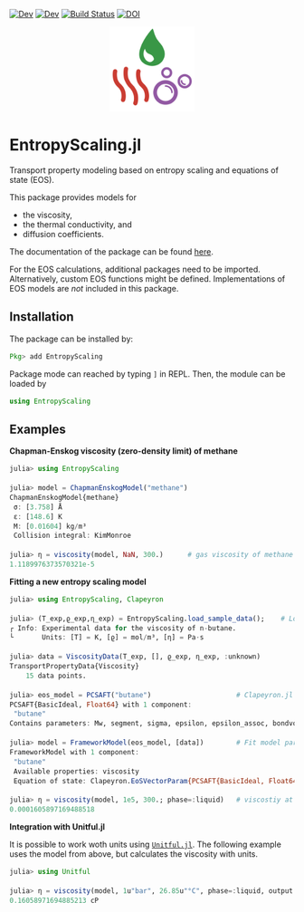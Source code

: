 [![Dev][docs-stable-img]][docs-stable-url] [![Dev][docs-dev-img]][docs-dev-url] [![Build Status][build-img]][build-url] [![DOI][zenodo-img]][zenodo-url]

<p align="center">
  <img width="150px" src="docs/src/assets/logo.svg">
</p>

# EntropyScaling.jl

Transport property modeling based on entropy scaling and equations of state (EOS).

This package provides models for 
- the viscosity,
- the thermal conductivity, and
- diffusion coefficients.

The documentation of the package can be found [here][docs-dev-url].

For the EOS calculations, additional packages need to be imported. Alternatively, custom EOS
functions might be defined. Implementations of EOS models are *not* included in this package.

## Installation

The package can be installed by:
```julia
Pkg> add EntropyScaling
```
Package mode can reached by typing `]` in REPL.
Then, the module can be loaded by
```julia
using EntropyScaling
```

## Examples

**Chapman-Enskog viscosity (zero-density limit) of methane**

```julia
julia> using EntropyScaling

julia> model = ChapmanEnskogModel("methane")
ChapmanEnskogModel{methane}
 σ: [3.758] Å
 ε: [148.6] K
 M: [0.01604] kg/m³
 Collision integral: KimMonroe

julia> η = viscosity(model, NaN, 300.)      # gas viscosity of methane at 300 K in Pa s
1.1189976373570321e-5
```

**Fitting a new entropy scaling model**

```julia
julia> using EntropyScaling, Clapeyron

julia> (T_exp,ϱ_exp,η_exp) = EntropyScaling.load_sample_data();    # Load sample data
┌ Info: Experimental data for the viscosity of n-butane.
└       Units: [T] = K, [ϱ] = mol/m³, [η] = Pa·s

julia> data = ViscosityData(T_exp, [], ϱ_exp, η_exp, :unknown)
TransportPropertyData{Viscosity}
    15 data points.

julia> eos_model = PCSAFT("butane")                     # Clapeyron.jl EOS model
PCSAFT{BasicIdeal, Float64} with 1 component:
 "butane"
Contains parameters: Mw, segment, sigma, epsilon, epsilon_assoc, bondvol

julia> model = FrameworkModel(eos_model, [data])        # Fit model parameters
FrameworkModel with 1 component:
 "butane"
 Available properties: viscosity
 Equation of state: Clapeyron.EoSVectorParam{PCSAFT{BasicIdeal, Float64}}("butane")

julia> η = viscosity(model, 1e5, 300.; phase=:liquid)   # viscostiy at p=1 bar and T=300 K
0.0001605897169488518
```

**Integration with Unitful.jl**

It is possible to work woth units using [`Unitful.jl`](https://github.com/PainterQubits/Unitful.jl).
The following example uses the model from above, but calculates the viscosity with units.

```julia
julia> using Unitful

julia> η = viscosity(model, 1u"bar", 26.85u"°C", phase=:liquid, output = u"cP")
0.16058971694885213 cP
```

[docs-stable-img]: https://img.shields.io/badge/docs-stable-blue.svg
[docs-stable-url]: https://se-schmitt.github.io/EntropyScaling.jl/stable

[docs-dev-img]: https://img.shields.io/badge/docs-dev-blue.svg
[docs-dev-url]: https://se-schmitt.github.io/EntropyScaling.jl/dev

[build-img]: https://github.com/se-schmitt/EntropyScaling.jl/actions/workflows/CI.yml/badge.svg?branch=main
[build-url]: https://github.com/se-schmitt/EntropyScaling.jl/actions/workflows/CI.yml?query=branch%3Amain

[zenodo-img]: https://zenodo.org/badge/723050048.svg
[zenodo-url]: https://zenodo.org/badge/latestdoi/723050048
